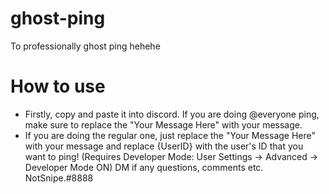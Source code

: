# ghost-ping
To professionally ghost ping hehehe
# How to use
* Firstly, copy and paste it into discord. If you are doing @everyone ping, make sure to replace the "Your Message Here" with your message.
* If you are doing the regular one, just replace the "Your Message Here" with your message and replace {UserID} with the user's ID that you want to ping!
 (Requires Developer Mode: User Settings -> Advanced -> Developer Mode ON) DM if any questions, comments etc. NotSnipe.#8888
